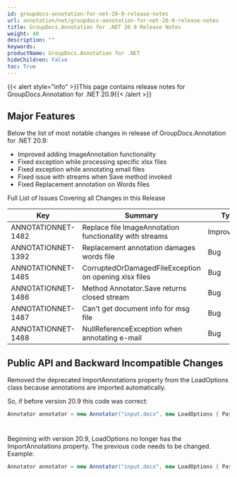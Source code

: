 ```yaml
---
id: groupdocs-annotation-for-net-20-9-release-notes
url: annotation/net/groupdocs-annotation-for-net-20-9-release-notes
title: GroupDocs.Annotation for .NET 20.9 Release Notes
weight: 40
description: ""
keywords: 
productName: GroupDocs.Annotation for .NET
hideChildren: False
toc: True
---
```


{{< alert style="info" >}}This page contains release notes for GroupDocs.Annotation for .NET 20.9{{< /alert >}}

## Major Features

Below the list of most notable changes in  release of GroupDocs.Annotation for .NET 20.9:

*   Improved adding ImageAnnotation functionality
*   Fixed exception while processing specific xlsx files
*   Fixed exception while annotating email files
*   Fixed issue with streams when Save method invoked
*   Fixed Replacement annotation on Words files


Full List of Issues Covering all Changes in this Release 

| Key | Summary | Type |
| --- | --- | --- |
| ANNOTATIONNET-1482 | Replace file ImageAnnotation functionality with streams | Improvement |
| ANNOTATIONNET-1392 | Replacement annotation damages words file | Bug |
| ANNOTATIONNET-1485 | CorruptedOrDamagedFileException on opening xlsx files | Bug |
| ANNOTATIONNET-1486 | Method Annotator.Save returns closed stream | Bug |
| ANNOTATIONNET-1487 | Can't get document info for msg file | Bug |
| ANNOTATIONNET-1488 | NullReferenceException when annotating e-mail | Bug |

## Public API and Backward Incompatible Changes
Removed the deprecated ImportAnnotations property from the LoadOptions class because annotations are imported automatically.

So, if before version 20.9 this code was correct:

```csharp
Annotator annotator = new Annotator("input.docx", new LoadOptions { Password = "password", ImportAnnotations = true });
```
#
Beginning with version 20.9, LoadOptions no longer has the ImportAnnotations property. The previous code needs to be changed. Example:


```csharp
Annotator annotator = new Annotator("input.docx", new LoadOptions { Password = "password" });
```